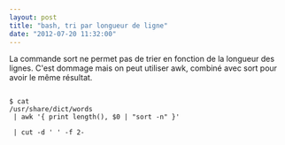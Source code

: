 ```yaml
---
layout: post
title: "bash, tri par longueur de ligne"
date: "2012-07-20 11:32:00"
---
```

La commande sort ne permet pas de trier en fonction de la longueur des lignes. C'est dommage mais on peut utiliser awk, combiné avec sort pour avoir le même résultat.  <code><pre><br />$ cat /usr/share/dict/words <br />   | awk '{ print length(), $0 | "sort -n" }' <br />   | cut -d ' ' -f 2-<br /></pre></code>
